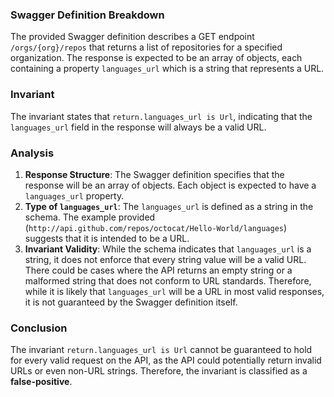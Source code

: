 ### Swagger Definition Breakdown
The provided Swagger definition describes a GET endpoint `/orgs/{org}/repos` that returns a list of repositories for a specified organization. The response is expected to be an array of objects, each containing a property `languages_url` which is a string that represents a URL.

### Invariant
The invariant states that `return.languages_url is Url`, indicating that the `languages_url` field in the response will always be a valid URL.

### Analysis
1. **Response Structure**: The Swagger definition specifies that the response will be an array of objects. Each object is expected to have a `languages_url` property.
2. **Type of `languages_url`**: The `languages_url` is defined as a string in the schema. The example provided (`http://api.github.com/repos/octocat/Hello-World/languages`) suggests that it is intended to be a URL.
3. **Invariant Validity**: While the schema indicates that `languages_url` is a string, it does not enforce that every string value will be a valid URL. There could be cases where the API returns an empty string or a malformed string that does not conform to URL standards. Therefore, while it is likely that `languages_url` will be a URL in most valid responses, it is not guaranteed by the Swagger definition itself.

### Conclusion
The invariant `return.languages_url is Url` cannot be guaranteed to hold for every valid request on the API, as the API could potentially return invalid URLs or even non-URL strings. Therefore, the invariant is classified as a **false-positive**.
